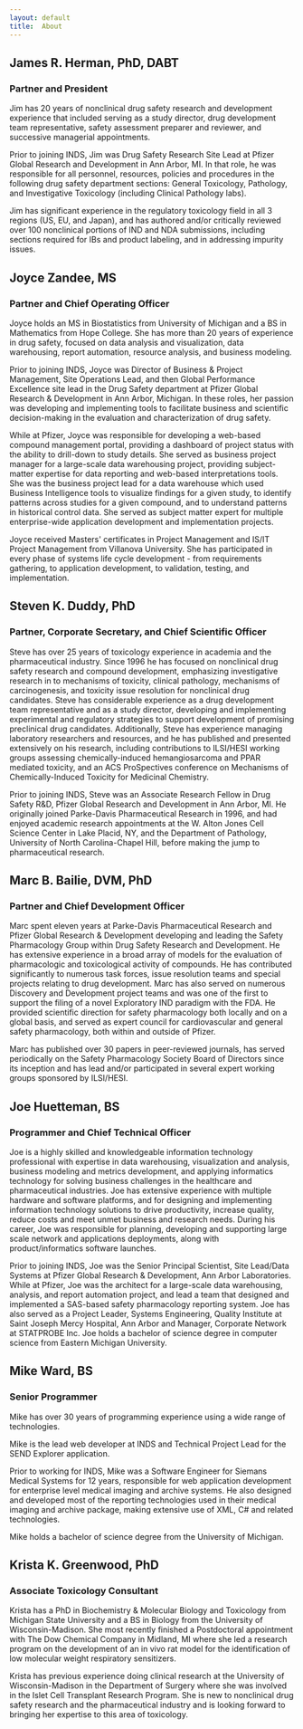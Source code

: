 ```yaml
---
layout: default
title:  About
---
```


James R. Herman, PhD, DABT
--------------------------

### Partner and President

Jim has 20 years of nonclinical drug safety research and development experience
that included serving as a study director, drug development team representative,
safety assessment preparer and reviewer, and successive managerial appointments.

Prior to joining INDS, Jim was Drug Safety Research Site Lead at Pfizer Global
Research and Development in Ann Arbor, MI. In that role, he was responsible for
all personnel, resources, policies and procedures in the following drug safety
department sections: General Toxicology, Pathology, and Investigative Toxicology
(including Clinical Pathology labs).

Jim has significant experience in the regulatory toxicology field in all 3
regions (US, EU, and Japan), and has authored and/or critically reviewed over
100 nonclinical portions of IND and NDA submissions, including sections required
for IBs and product labeling, and in addressing impurity issues.

Joyce Zandee, MS
----------------

### Partner and Chief Operating Officer

Joyce holds an MS in Biostatistics from University of Michigan and a BS in
Mathematics from Hope College. She has more than 20 years of experience in drug
safety, focused on data analysis and visualization, data warehousing, report
automation, resource analysis, and business modeling.

Prior to joining INDS, Joyce was Director of Business & Project Management, Site
Operations Lead, and then Global Performance Excellence site lead in the Drug
Safety department at Pfizer Global Research & Development in Ann Arbor,
Michigan. In these roles, her passion was developing and implementing tools to
facilitate business and scientific decision-making in the evaluation and
characterization of drug safety.

While at Pfizer, Joyce was responsible for developing a web-based compound
management portal, providing a dashboard of project status with the ability to
drill-down to study details. She served as business project manager for a
large-scale data warehousing project, providing subject-matter expertise for
data reporting and web-based interpretations tools. She was the business project
lead for a data warehouse which used Business Intelligence tools to visualize
findings for a given study, to identify patterns across studies for a given
compound, and to understand patterns in historical control data. She served as
subject matter expert for multiple enterprise-wide application development and
implementation projects.

Joyce received Masters' certificates in Project Management and IS/IT Project
Management from Villanova University. She has participated in every phase of
systems life cycle development - from requirements gathering, to application
development, to validation, testing, and implementation.

Steven K. Duddy, PhD
--------------------

### Partner, Corporate Secretary, and Chief Scientific Officer

Steve has over 25 years of toxicology experience in academia and the
pharmaceutical industry. Since 1996 he has focused on nonclinical drug safety
research and compound development, emphasizing investigative research in to
mechanisms of toxicity, clinical pathology, mechanisms of carcinogenesis, and
toxicity issue resolution for nonclinical drug candidates. Steve has
considerable experience as a drug development team representative and as a study
director, developing and implementing experimental and regulatory strategies to
support development of promising preclinical drug candidates. Additionally,
Steve has experience managing laboratory researchers and resources, and he has
published and presented extensively on his research, including contributions to
ILSI/HESI working groups assessing chemically-induced hemangiosarcoma and PPAR
mediated toxicity, and an ACS ProSpectives conference on Mechanisms of
Chemically-Induced Toxicity for Medicinal Chemistry.

Prior to joining INDS, Steve was an Associate Research Fellow in Drug Safety
R&D, Pfizer Global Research and Development in Ann Arbor, MI. He originally
joined Parke-Davis Pharmaceutical Research in 1996, and had enjoyed academic
research appointments at the W. Alton Jones Cell Science Center in Lake Placid,
NY, and the Department of Pathology, University of North Carolina-Chapel Hill,
before making the jump to pharmaceutical research.

Marc B. Bailie, DVM, PhD
------------------------

### Partner and Chief Development Officer

Marc spent eleven years at Parke-Davis Pharmaceutical Research and Pfizer Global
Research & Development developing and leading the Safety Pharmacology Group
within Drug Safety Research and Development. He has extensive experience in a
broad array of models for the evaluation of pharmacologic and toxicological
activity of compounds. He has contributed significantly to numerous task forces,
issue resolution teams and special projects relating to drug development. Marc
has also served on numerous Discovery and Development project teams and was one
of the first to support the filing of a novel Exploratory IND paradigm with the
FDA. He provided scientific direction for safety pharmacology both locally and
on a global basis, and served as expert council for cardiovascular and general
safety pharmacology, both within and outside of Pfizer.

Marc has published over 30 papers in peer-reviewed journals, has served
periodically on the Safety Pharmacology Society Board of Directors since its
inception and has lead and/or participated in several expert working groups
sponsored by ILSI/HESI.

Joe Huetteman, BS
-----------------

### Programmer and Chief Technical Officer

Joe is a highly skilled and knowledgeable information technology professional
with expertise in data warehousing, visualization and analysis, business
modeling and metrics development, and applying informatics technology for
solving business challenges in the healthcare and pharmaceutical industries. Joe
has extensive experience with multiple hardware and software platforms, and for
designing and implementing information technology solutions to drive
productivity, increase quality, reduce costs and meet unmet business and
research needs. During his career, Joe was responsible for planning, developing
and supporting large scale network and applications deployments, along with
product/informatics software launches.

Prior to joining INDS, Joe was the Senior Principal Scientist, Site Lead/Data
Systems at Pfizer Global Research & Development, Ann Arbor Laboratories. While
at Pfizer, Joe was the architect for a large-scale data warehousing, analysis,
and report automation project, and lead a team that designed and implemented a
SAS-based safety pharmacology reporting system. Joe has also served as a Project
Leader, Systems Engineering, Quality Institute at Saint Joseph Mercy Hospital,
Ann Arbor and Manager, Corporate Network at STATPROBE Inc. Joe holds a bachelor
of science degree in computer science from Eastern Michigan University.

Mike Ward, BS
-------------

### Senior Programmer

Mike has over 30 years of programming experience using a wide range of
technologies.

Mike is the lead web developer at INDS and Technical Project Lead for the SEND
Explorer application.

Prior to working for INDS, Mike was a Software Engineer for Siemans Medical
Systems for 12 years, responsible for web application development for enterprise
level medical imaging and archive systems. He also designed and developed most
of the reporting technologies used in their medical imaging and archive package,
making extensive use of XML, C\# and related technologies.

Mike holds a bachelor of science degree from the University of Michigan.

Krista K. Greenwood, PhD
------------------------

### Associate Toxicology Consultant

Krista has a PhD in Biochemistry & Molecular Biology and Toxicology from
Michigan State University and a BS in Biology from the University of
Wisconsin-Madison. She most recently finished a Postdoctoral appointment with
The Dow Chemical Company in Midland, MI where she led a research program on the
development of an in vivo rat model for the identification of low molecular
weight respiratory sensitizers.

Krista has previous experience doing clinical research at the University of
Wisconsin-Madison in the Department of Surgery where she was involved in the
Islet Cell Transplant Research Program. She is new to nonclinical drug safety
research and the pharmaceutical industry and is looking forward to bringing her
expertise to this area of toxicology.
